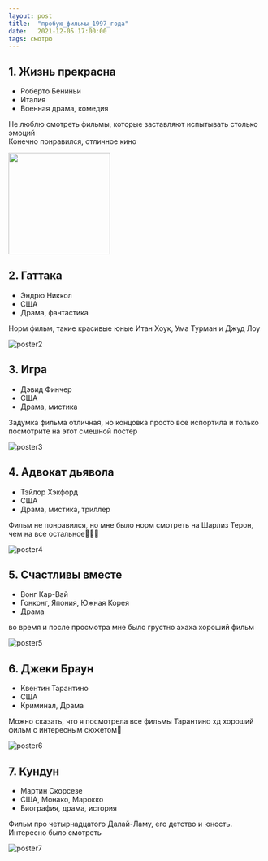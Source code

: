 ```yaml
---
layout: post
title:  "пробую_фильмы_1997_года"
date:   2021-12-05 17:00:00
tags: смотрю
---
```


## 1. Жизнь прекрасна
- Роберто Бениньи
- Италия
- Военная драма, комедия

Не люблю смотреть фильмы, которые заставляют испытывать столько эмоций<br>
Конечно понравился, отличное кино

<img src="https://avatars.mds.yandex.net/get-kinopoisk-image/1946459/4b63ec7f-c19f-4357-a308-07dc7c8a6a5d/800x800" width="200">

## 2. Гаттака
- Эндрю Никкол
- США
- Драма, фантастика

Норм фильм, такие красивые юные Итан Хоук, Ума Турман и Джуд Лоу

![poster2](https://avatars.mds.yandex.net/get-kinopoisk-image/1773646/e81d3da6-8871-4dd3-9ab2-73bdb053b1f8/orig)

## 3. Игра
- Дэвид Финчер
- США
- Драма, мистика

Задумка фильма отличная, но концовка просто все испортила
и только посмотрите на этот смешной постер

![poster3](https://avatars.mds.yandex.net/get-kinopoisk-image/1900788/02cbcc06-7f3f-4de8-ab26-e657c9860a51/orig)

## 4. Адвокат дьявола
- Тэйлор Хэкфорд
- США
- Драма, мистика, триллер

Фильм не понравился, но мне было норм смотреть на Шарлиз Терон, чем на все остальное🤷🏻‍♀️

![poster4](https://b1.filmpro.ru/c/130772.jpg)

## 5. Счастливы вместе
- Вонг Кар-Вай
- Гонконг, Япония, Южная Корея
- Драма

во время и после просмотра мне было грустно ахаха хороший фильм

![poster5](https://avatars.mds.yandex.net/get-kinopoisk-image/1599028/04c1d220-9c66-496d-967a-59fcb35bd5f7/800x800)

## 6. Джеки Браун
- Квентин Тарантино
- США
- Криминал, Драма

Можно сказать, что я посмотрела все фильмы Тарантино хд хороший фильм с интересным сюжетом🌝

![poster6](https://fs.kinomania.ru/file/film_poster/f/c8/fc8ce33154a13ce9261407a59c12227b.jpeg)

## 7. Кундун
- Мартин Скорсезе
- США, Монако, Марокко
- Биография, драма, история

Фильм про четырнадцатого Далай-Ламу, его детство и юность. Интересно было смотреть

![poster7](https://www.film.ru/sites/default/files/movies/posters/1622123-871078.jpg)
